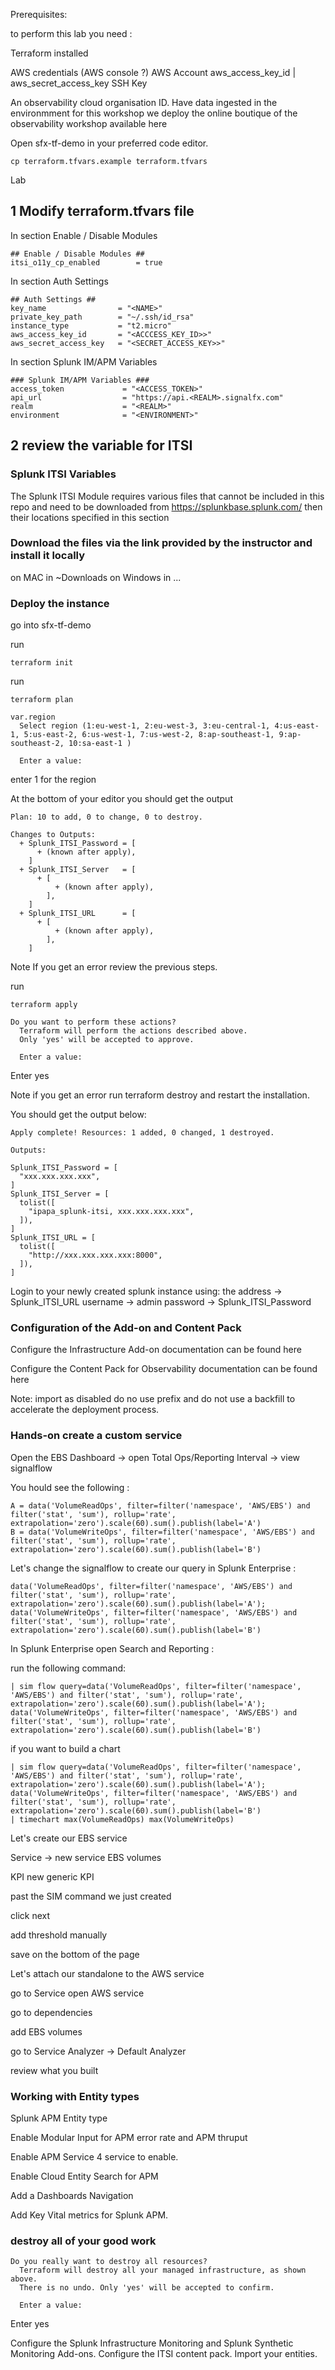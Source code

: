 Prerequisites:

to perform this lab you need :

Terraform installed 

AWS credentials (AWS console ?) AWS Account aws_access_key_id | aws_secret_access_key
SSH Key 

An observability cloud organisation ID. Have data ingested in the environmment for this workshop we deploy the online boutique of the observability workshop available here 

Open sfx-tf-demo in your preferred code editor.

```
cp terraform.tfvars.example terraform.tfvars
```

Lab 
## 1 Modify terraform.tfvars file ##
In section Enable / Disable Modules
```
## Enable / Disable Modules ##
itsi_o11y_cp_enabled        = true
```
In section Auth Settings
```
## Auth Settings ##
key_name                = "<NAME>"
private_key_path        = "~/.ssh/id_rsa"
instance_type           = "t2.micro"
aws_access_key_id       = "<ACCCESS_KEY_ID>>"
aws_secret_access_key   = "<SECRET_ACCESS_KEY>>"
```
In section Splunk IM/APM Variables
```
### Splunk IM/APM Variables ###
access_token             = "<ACCESS_TOKEN>"
api_url                  = "https://api.<REALM>.signalfx.com"
realm                    = "<REALM>"
environment              = "<ENVIRONMENT>"
```

## 2 review the variable for ITSI ##


### Splunk ITSI Variables

The Splunk ITSI Module requires various files that cannot be included in this repo and need to be downloaded from https://splunkbase.splunk.com/ then their locations specified in this section


### Download the files via the link provided by the instructor and install it locally 

on MAC in ~Downloads 
on Windows in ...

### Deploy the instance

go into sfx-tf-demo

run

```terraform init```

run

```terraform plan``` 

```
var.region
  Select region (1:eu-west-1, 2:eu-west-3, 3:eu-central-1, 4:us-east-1, 5:us-east-2, 6:us-west-1, 7:us-west-2, 8:ap-southeast-1, 9:ap-southeast-2, 10:sa-east-1 )

  Enter a value:
```

enter 1 for the region

At the bottom of your editor you should get the output
```
Plan: 10 to add, 0 to change, 0 to destroy.

Changes to Outputs:
  + Splunk_ITSI_Password = [
      + (known after apply),
    ]
  + Splunk_ITSI_Server   = [
      + [
          + (known after apply),
        ],
    ]
  + Splunk_ITSI_URL      = [
      + [
          + (known after apply),
        ],
    ]
```

Note If you get an error review the previous steps.

run

```terraform apply```

```
Do you want to perform these actions?
  Terraform will perform the actions described above.
  Only 'yes' will be accepted to approve.

  Enter a value:
```
Enter yes

Note if you get an error run terraform destroy and restart the installation.

You should get the output below:
```
Apply complete! Resources: 1 added, 0 changed, 1 destroyed.

Outputs:

Splunk_ITSI_Password = [
  "xxx.xxx.xxx.xxx",
]
Splunk_ITSI_Server = [
  tolist([
    "ipapa_splunk-itsi, xxx.xxx.xxx.xxx",
  ]),
]
Splunk_ITSI_URL = [
  tolist([
    "http://xxx.xxx.xxx.xxx:8000",
  ]),
]
```

Login to your newly created splunk instance using:
the address -> Splunk_ITSI_URL 
username -> admin
password -> Splunk_ITSI_Password

### Configuration of the Add-on and Content Pack

Configure the Infrastructure Add-on documentation can be found here 

Configure the Content Pack for Observability documentation can be found here 

Note: import as disabled do no use prefix and do not use a backfill to accelerate the deployment process. 

### Hands-on create a custom service 

Open the EBS Dashboard -> open Total Ops/Reporting Interval -> view signalflow

You hould see the following :
```
A = data('VolumeReadOps', filter=filter('namespace', 'AWS/EBS') and filter('stat', 'sum'), rollup='rate', extrapolation='zero').scale(60).sum().publish(label='A')
B = data('VolumeWriteOps', filter=filter('namespace', 'AWS/EBS') and filter('stat', 'sum'), rollup='rate', extrapolation='zero').scale(60).sum().publish(label='B')
```
Let's change the signalflow to create our query in Splunk Enterprise :

```
data('VolumeReadOps', filter=filter('namespace', 'AWS/EBS') and filter('stat', 'sum'), rollup='rate', extrapolation='zero').scale(60).sum().publish(label='A');
data('VolumeWriteOps', filter=filter('namespace', 'AWS/EBS') and filter('stat', 'sum'), rollup='rate', extrapolation='zero').scale(60).sum().publish(label='B')
```
In Splunk Enterprise open Search and Reporting :

run the following command:

```
| sim flow query=data('VolumeReadOps', filter=filter('namespace', 'AWS/EBS') and filter('stat', 'sum'), rollup='rate', extrapolation='zero').scale(60).sum().publish(label='A');
data('VolumeWriteOps', filter=filter('namespace', 'AWS/EBS') and filter('stat', 'sum'), rollup='rate', extrapolation='zero').scale(60).sum().publish(label='B')
```
if you want to build a chart 

```
| sim flow query=data('VolumeReadOps', filter=filter('namespace', 'AWS/EBS') and filter('stat', 'sum'), rollup='rate', extrapolation='zero').scale(60).sum().publish(label='A');
data('VolumeWriteOps', filter=filter('namespace', 'AWS/EBS') and filter('stat', 'sum'), rollup='rate', extrapolation='zero').scale(60).sum().publish(label='B')
| timechart max(VolumeReadOps) max(VolumeWriteOps)
```

Let's create our EBS service 

Service -> new service EBS volumes

KPI new generic KPI 

past the SIM command we just created

click next 

add threshold manually

save on the bottom of the page

Let's attach our standalone to the AWS service

go to Service open AWS service

go to dependencies 

add EBS volumes

go to Service Analyzer -> Default Analyzer 

review what you built


### Working with Entity types

Splunk APM Entity type

Enable Modular Input for APM error rate and APM thruput

Enable APM Service 4 service to enable.

Enable Cloud Entity Search for APM 

Add a Dashboards Navigation

Add Key Vital metrics for Splunk APM.


### destroy all of your good work 

```
Do you really want to destroy all resources?
  Terraform will destroy all your managed infrastructure, as shown above.
  There is no undo. Only 'yes' will be accepted to confirm.

  Enter a value:
```

Enter yes


Configure the Splunk Infrastructure Monitoring and Splunk Synthetic Monitoring Add-ons. 
Configure the ITSI content pack.
Import your entities.




